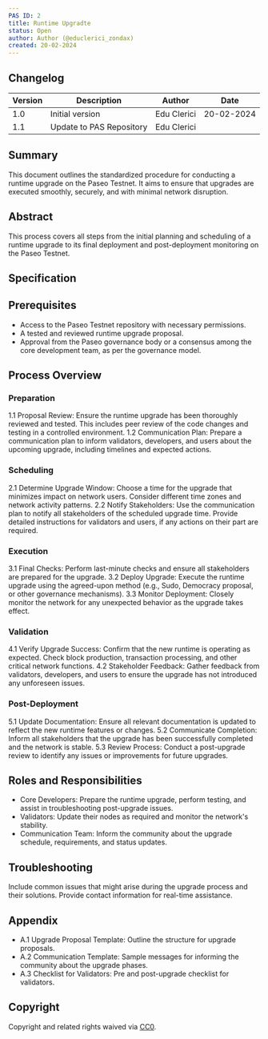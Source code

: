 ```yaml
---
PAS ID: 2
title: Runtime Upgradte
status: Open
author: Author (@educlerici_zondax)
created: 20-02-2024
---
```


## Changelog

| Version | Description                      | Author    | Date       |
|---------|----------------------------------|-----------|------------|
| 1.0     | Initial version                  | Edu Clerici  | 20-02-2024 |
| 1.1     | Update to PAS Repository         | Edu Clerici  |            |


## Summary
This document outlines the standardized procedure for conducting a runtime upgrade on the Paseo Testnet. It aims to ensure that upgrades are executed smoothly, securely, and with minimal network disruption.

## Abstract
This process covers all steps from the initial planning and scheduling of a runtime upgrade to its final deployment and post-deployment monitoring on the Paseo Testnet.

## Specification
## Prerequisites
- Access to the Paseo Testnet repository with necessary permissions.
- A tested and reviewed runtime upgrade proposal.
- Approval from the Paseo governance body or a consensus among the core development team, as per the governance model.
## Process Overview
### Preparation
1.1 Proposal Review: Ensure the runtime upgrade has been thoroughly reviewed and tested. This includes peer review of the code changes and testing in a controlled environment.
1.2 Communication Plan: Prepare a communication plan to inform validators, developers, and users about the upcoming upgrade, including timelines and expected actions.

### Scheduling
2.1 Determine Upgrade Window: Choose a time for the upgrade that minimizes impact on network users. Consider different time zones and network activity patterns.
2.2 Notify Stakeholders: Use the communication plan to notify all stakeholders of the scheduled upgrade time. Provide detailed instructions for validators and users, if any actions on their part are required.
### Execution
3.1 Final Checks: Perform last-minute checks and ensure all stakeholders are prepared for the upgrade.
3.2 Deploy Upgrade: Execute the runtime upgrade using the agreed-upon method (e.g., Sudo, Democracy proposal, or other governance mechanisms).
3.3 Monitor Deployment: Closely monitor the network for any unexpected behavior as the upgrade takes effect.
### Validation
4.1 Verify Upgrade Success: Confirm that the new runtime is operating as expected. Check block production, transaction processing, and other critical network functions.
4.2 Stakeholder Feedback: Gather feedback from validators, developers, and users to ensure the upgrade has not introduced any unforeseen issues.
### Post-Deployment
5.1 Update Documentation: Ensure all relevant documentation is updated to reflect the new runtime features or changes.
5.2 Communicate Completion: Inform all stakeholders that the upgrade has been successfully completed and the network is stable.
5.3 Review Process: Conduct a post-upgrade review to identify any issues or improvements for future upgrades.
## Roles and Responsibilities
- Core Developers: Prepare the runtime upgrade, perform testing, and assist in troubleshooting post-upgrade issues.
- Validators: Update their nodes as required and monitor the network's stability.
- Communication Team: Inform the community about the upgrade schedule, requirements, and status updates.
## Troubleshooting
Include common issues that might arise during the upgrade process and their solutions. Provide contact information for real-time assistance.

## Appendix
- A.1 Upgrade Proposal Template: Outline the structure for upgrade proposals.
- A.2 Communication Template: Sample messages for informing the community about the upgrade phases.
- A.3 Checklist for Validators: Pre and post-upgrade checklist for validators.

## Copyright
Copyright and related rights waived via [CC0](https://creativecommons.org/publicdomain/zero/1.0/).
